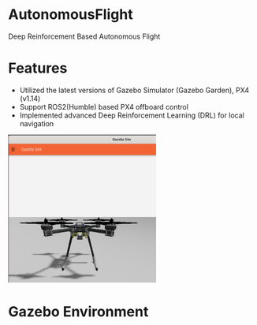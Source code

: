 
# AutonomousFlight
Deep Reinforcement Based Autonomous Flight

# Features
- Utilized the latest versions of Gazebo Simulator (Gazebo Garden), PX4 (v1.14)
- Support ROS2(Humble) based PX4 offboard control
- Implemented advanced Deep Reinforcement Learning (DRL) for local navigation

<img src="img/img1.png" width="300" height="300">

# Gazebo Environment
